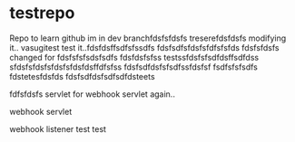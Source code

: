 # testrepo
Repo to learn github
im in dev branchfdsfsfdsfs
treserefdsfdsfs
modifying it.. vasugitest
test it..fdsfdsffsdfsfssdfs
fdsfsdfsfdsfsfdfsfsfds
fdsfsfdsfs
changed for fdsfsfsfsdsfsdfs fdsfdsfsfss
testssfdsfsfsdfdsffsdfdss
sfdsfsfdsfsfdsfsfdsfdsffdfsfss
fdsfsdfdsfsfsdfssfdsfsf
fsdfsfsfsdfs
fdstetesfdsfds
fdsfsdfdsfsdfsdfdsteets

fdfsfdsfs
servlet for webhook
servlet again..

webhook servlet

webhook listener
test
test
